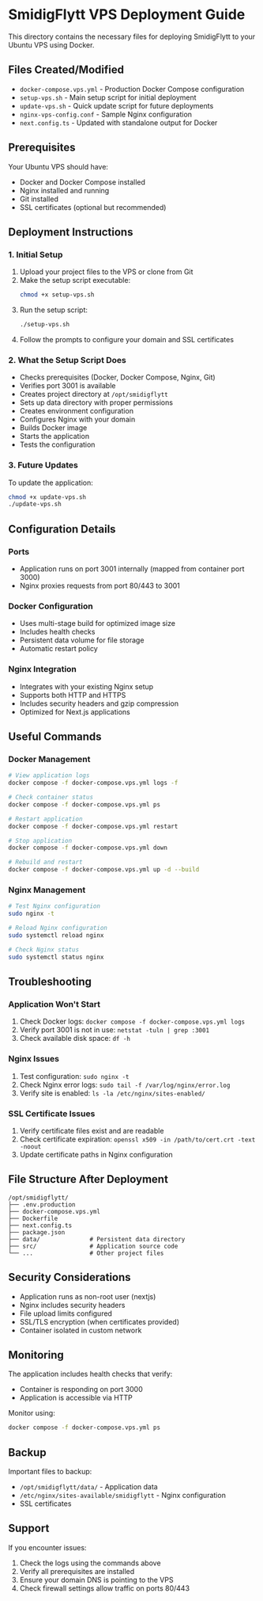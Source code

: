 # SmidigFlytt VPS Deployment Guide

This directory contains the necessary files for deploying SmidigFlytt to your Ubuntu VPS using Docker.

## Files Created/Modified

- `docker-compose.vps.yml` - Production Docker Compose configuration
- `setup-vps.sh` - Main setup script for initial deployment
- `update-vps.sh` - Quick update script for future deployments
- `nginx-vps-config.conf` - Sample Nginx configuration
- `next.config.ts` - Updated with standalone output for Docker

## Prerequisites

Your Ubuntu VPS should have:
- Docker and Docker Compose installed
- Nginx installed and running
- Git installed
- SSL certificates (optional but recommended)

## Deployment Instructions

### 1. Initial Setup

1. Upload your project files to the VPS or clone from Git
2. Make the setup script executable:
   ```bash
   chmod +x setup-vps.sh
   ```
3. Run the setup script:
   ```bash
   ./setup-vps.sh
   ```
4. Follow the prompts to configure your domain and SSL certificates

### 2. What the Setup Script Does

- Checks prerequisites (Docker, Docker Compose, Nginx, Git)
- Verifies port 3001 is available
- Creates project directory at `/opt/smidigflytt`
- Sets up data directory with proper permissions
- Creates environment configuration
- Configures Nginx with your domain
- Builds Docker image
- Starts the application
- Tests the configuration

### 3. Future Updates

To update the application:
```bash
chmod +x update-vps.sh
./update-vps.sh
```

## Configuration Details

### Ports
- Application runs on port 3001 internally (mapped from container port 3000)
- Nginx proxies requests from port 80/443 to 3001

### Docker Configuration
- Uses multi-stage build for optimized image size
- Includes health checks
- Persistent data volume for file storage
- Automatic restart policy

### Nginx Integration
- Integrates with your existing Nginx setup
- Supports both HTTP and HTTPS
- Includes security headers and gzip compression
- Optimized for Next.js applications

## Useful Commands

### Docker Management
```bash
# View application logs
docker compose -f docker-compose.vps.yml logs -f

# Check container status
docker compose -f docker-compose.vps.yml ps

# Restart application
docker compose -f docker-compose.vps.yml restart

# Stop application
docker compose -f docker-compose.vps.yml down

# Rebuild and restart
docker compose -f docker-compose.vps.yml up -d --build
```

### Nginx Management
```bash
# Test Nginx configuration
sudo nginx -t

# Reload Nginx configuration
sudo systemctl reload nginx

# Check Nginx status
sudo systemctl status nginx
```

## Troubleshooting

### Application Won't Start
1. Check Docker logs: `docker compose -f docker-compose.vps.yml logs`
2. Verify port 3001 is not in use: `netstat -tuln | grep :3001`
3. Check available disk space: `df -h`

### Nginx Issues
1. Test configuration: `sudo nginx -t`
2. Check Nginx error logs: `sudo tail -f /var/log/nginx/error.log`
3. Verify site is enabled: `ls -la /etc/nginx/sites-enabled/`

### SSL Certificate Issues
1. Verify certificate files exist and are readable
2. Check certificate expiration: `openssl x509 -in /path/to/cert.crt -text -noout`
3. Update certificate paths in Nginx configuration

## File Structure After Deployment

```
/opt/smidigflytt/
├── .env.production
├── docker-compose.vps.yml
├── Dockerfile
├── next.config.ts
├── package.json
├── data/              # Persistent data directory
├── src/               # Application source code
└── ...                # Other project files
```

## Security Considerations

- Application runs as non-root user (nextjs)
- Nginx includes security headers
- File upload limits configured
- SSL/TLS encryption (when certificates provided)
- Container isolated in custom network

## Monitoring

The application includes health checks that verify:
- Container is responding on port 3000
- Application is accessible via HTTP

Monitor using:
```bash
docker compose -f docker-compose.vps.yml ps
```

## Backup

Important files to backup:
- `/opt/smidigflytt/data/` - Application data
- `/etc/nginx/sites-available/smidigflytt` - Nginx configuration
- SSL certificates

## Support

If you encounter issues:
1. Check the logs using the commands above
2. Verify all prerequisites are installed
3. Ensure your domain DNS is pointing to the VPS
4. Check firewall settings allow traffic on ports 80/443
